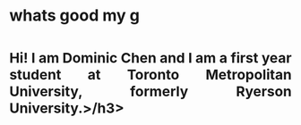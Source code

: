 <h1 align="left">whats good my g</h1>
<h2 align="justify"><about me/><h2>
<h3 align="justify">Hi! I am Dominic Chen and I am a first year student at Toronto Metropolitan University, formerly Ryerson University.>/h3>


<!--
**chen-dominic/chen-dominic** is a ✨ _special_ ✨ repository because its `README.md` (this file) appears on your GitHub profile.

Here are some ideas to get you started:

- 🔭 I’m currently working on ...
- 🌱 I’m currently learning ...
- 👯 I’m looking to collaborate on ...
- 🤔 I’m looking for help with ...
- 💬 Ask me about ...
- 📫 How to reach me: ...
- 😄 Pronouns: ...
- ⚡ Fun fact: ...
-->

